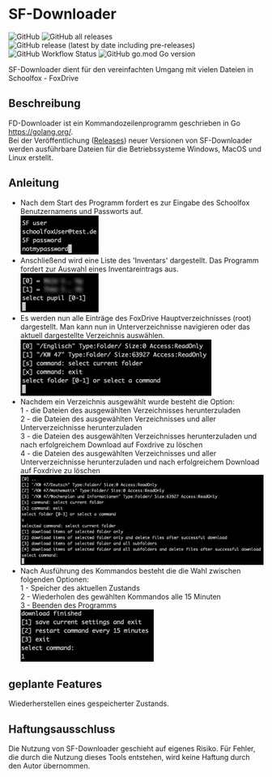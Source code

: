 # SF-Downloader
![GitHub](https://img.shields.io/github/license/omski/SF-Downloader?style=for-the-badge) ![GitHub all releases](https://img.shields.io/github/downloads/omski/SF-Downloader/total?style=for-the-badge) ![GitHub release (latest by date including pre-releases)](https://img.shields.io/github/v/release/omski/SF-Downloader?include_prereleases&style=for-the-badge) ![GitHub Workflow Status](https://img.shields.io/github/workflow/status/omski/SF-Downloader/Go?style=for-the-badge) ![GitHub go.mod Go version](https://img.shields.io/github/go-mod/go-version/omski/SF-Downloader?style=for-the-badge)

SF-Downloader dient für den vereinfachten Umgang mit vielen Dateien in Schoolfox - FoxDrive

## Beschreibung

FD-Downloader ist ein Kommandozeilenprogramm geschrieben in Go <https://golang.org/>.</br>
Bei der Veröffentlichung ([Releases](<https://github.com/omski/SF-Downloader/releases>)) neuer Versionen von SF-Downloader werden ausführbare Dateien für die Betriebssysteme Windows, MacOS und Linux erstellt.

## Anleitung

* Nach dem Start des Programm fordert es zur Eingabe des Schoolfox Benutzernamens und Passworts auf.</br>
![Login](./assets/login.png)
* Anschließend wird eine Liste des 'Inventars' dargestellt.
Das Programm fordert zur Auswahl eines Inventareintrags aus.</br>
![Select Pupil](./assets/select_pupil.png)
* Es werden nun alle Einträge des FoxDrive Hauptverzeichnisses (root) dargestellt.
Man kann nun in Unterverzeichnisse navigieren oder das aktuell dargestellte Verzeichnis auswählen.</br>
![Select Folder](./assets/select_folder.png)
* Nachdem ein Verzeichnis ausgewählt wurde besteht die Option:</br>
1 - die Dateien des ausgewählten Verzeichnisses herunterzuladen</br>
2 - die Dateien des ausgewählten Verzeichnisses und aller Unterverzeichnisse herunterzuladen</br>
3 - die Dateien des ausgewählten Verzeichnisses herunterzuladen und nach erfolgreichem Download auf Foxdrive zu löschen</br>
4 - die Dateien des ausgewählten Verzeichnisses und aller Unterverzeichnisse herunterzuladen und nach erfolgreichem Download auf Foxdrive zu löschen</br>
![Select Command](./assets/select_command.png)
* Nach Ausführung des Kommandos besteht die die Wahl zwischen folgenden Optionen:</br>
1 - Speicher des aktuellen Zustands</br>
2 - Wiederholen des gewählten Kommandos alle 15 Minuten</br>
3 - Beenden des Programms</br>
![End](./assets/select_endgame.png)

## geplante Features

Wiederherstellen eines gespeicherter Zustands.
## Haftungsausschluss

Die Nutzung von SF-Downloader geschieht auf eigenes Risiko.
Für Fehler, die durch die Nutzung dieses Tools entstehen, wird keine Haftung durch den Autor übernommen.
